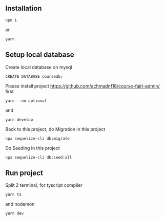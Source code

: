 ## Installation

```
npm i
```
or
```
yarn
````

## Setup local database

Create local database on mysql
```
CREATE DATABASE coursedb;
```

Please install project <https://github.com/achmadnf18/course-fajri-admin/> first
```
yarn --no-optional
```
and
```
yarn develop
```

Back to this project, do Migration in this project
```
npx sequelize-cli db:migrate
```

Do Seeding in this project
```
npx sequelize-cli db:seed:all
```

## Run project
Split 2 terminal, for tyscript compiler
```
yarn ts
```
and nodemon
```
yarn dev
```